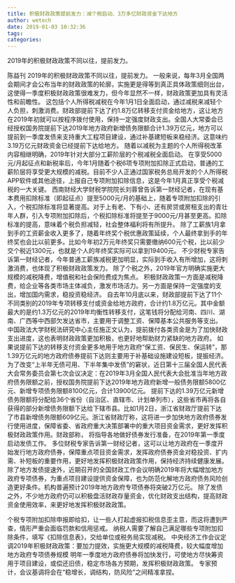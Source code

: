 ```yaml
---
title: 积极财政政策提前发力：减个税启动、3万多亿财政资金下达地方
author: wetech
date: 2019-01-03 10:32:36
tags: 
categories: 
---
```

2019年的积极财政政策不同以往，提前发力。
<!-- more -->
陈益刊
2019年的积极财政政策不同以往，提前发力。
一般来说，每年3月全国两会期间才会公布当年的财政政策的轮廓，实施更是得等到真正具体政策细则出台，这使得一季度积极财政政策很难发力，但今年显然不一样，财政政策更加具有灵活性和前瞻性。
这包括个人所得税减税在今年1月1日全面启动，通过减税来减轻个人负担，刺激消费。财政部提前下达了约1.8万亿转移支付资金给地方，这让地方在2019年初就可以按程序拨付使用，保持一定强度财政支出。全国人大常委会已经授权国务院提前下达2019年地方政府新增债务限额合计1.39万亿元，地方可以提前到一季度发债来支持重大工程项目建设，通过补基建短板来稳经济。这意味约3.19万亿元财政资金已经提前下达给地方。
随着以减税为主题的个人所得税改革内容相继明确，2019年针对大部分工薪阶层的个税减税全面启动。
在享受5000元/月起征点和新税率后，今年1月随着个税6项专项附加扣除正式启动，普通的工薪阶层将享受更大规模的减税。目前不少人正通过国家税务总局开发的个人所得税APP软件或其他途径，上报自己专项附加扣除信息，这是今年1月真正享受个税减税的一大关键。
西南财经大学财税学院院长刘蓉曾告诉第一财经记者，在现有基本费用扣除标准（即起征点）提至5000元/月的基础上，随着专项附加扣除的引入，个税扣除标准将显著提高。对于上有老、下有小、还有房贷或房租支出的青壮年人群，引入专项附加扣除后，个税扣除标准将提至于9000元/月甚至更高。扣除标准的提高，意味着个税负担减轻，社会整体福利将有所提升。
除了工薪族1月拿到手的工资薪金收入更多了，随着年终奖个税优惠政策延续，个人最终拿到手的年终奖也会比以前更多。比如今年初2万元年终奖只需要缴纳600元个税，比以前少交个税近1300元，也就是个人的年终奖实际可以拿到19400元。
不少财税专家告诉第一财经记者，今年普通工薪族减税更加明显，实际到手收入有所增加，这将刺激消费，也体现了积极财政政策发力。
除了个税之外，2019年官方明确实施更大规模的减税降费，增值税和社会保险费成为焦点。
积极财政政策一方面是减税降费，给企业等各类市场主体减负，激发市场活力。另一方面是保持一定强度的支出，增加国内需求，稳投资稳经济。
自去年10月底以来，财政部提前下达了11个不同类别的2019年专项转移支付或资金给地方政府，合计约1.8万亿元。其中金额最大的是约1.3万亿元的2019年均衡性转移支付，这笔钱将分配给河南、四川、湖南、广西等中西部欠发达省市，主要用于调整工资、保障基本公共服务等支出。
中国政法大学财税法研究中心主任施正文认为，提前拨付各类资金是为了加快财政支出进度，这也表明财政政策更加积极，也更好地帮助财力紧缺的地方政府。
如果说提前下达的转移支付资金更多地用于地方政府“保工资、保民生、保运转”，那1.39万亿元的地方政府债券提前下达则主要用于补基础设施建设短板，提振经济。
为了改变“上半年无债可用、下半年集中发债”的窘状，近日第十三届全国人民代表大会常务委员会第七次会议决定：在2019年3月全国人民代表大会批准当年地方政府债务限额之前，授权国务院提前下达2019年地方政府新增一般债务限额5800亿元、新增专项债务限额8100亿元，合计13900亿元。
提前下达的1.39万亿元新增债务限额将分配给36个省份（自治区、直辖市、计划单列市），这些省市再将各自获得的部分新增债务限额下达给下辖市县。比如1月2日，浙江省财政厅提前下达了市县新增债务限额609亿元。浙江省财政厅称，这将进一步加快地方政府债券发行使用进度，保障省委、省政府重大决策部署中的重大项目资金需求，更好发挥积极财政政策作用。财政部称， 将指导各地做好债券发行准备，在2019年第一季度启动发债工作。
多位财税专家告诉第一财经记者，这可以让地方政府在一季度开始发行地方政府债券，保障重点项目资金需求，发挥政府债券资金对稳投资、扩内需、补短板的重要作用，更好地发挥积极财政政策作用，保持经济持续健康发展。
除了地方发债提速外，近期召开的全国财政工作会议明确2019年将大幅增加地方政府专项债券，为重点项目建设提供资金保障，也为防范化解地方政府债务风险创造更好条件。机构普遍预计2019年地方政府专项债券将突破2万亿元。
除了发债之外，不少地方政府仍可以积极盘活财政存量资金，优化财政支出结构，提高财政资金使用效率，来更好地发挥积极财政政策。
 
 
个税专项附加扣除申报即给扣，让一些人打起虚报扣税信息歪主意，而这将遭到严查，情形严重会面临罚款和信用惩戒。
纳税人需要了解自己满足哪些专项附加扣除条件，填写《扣除信息表》，交给单位或税务局实现减税。
中央经济工作会议定调2019年积极财政政策：要加力提效，实施更大规模的减税降费，较大幅度增加地方政府专项债券规模
明年一季度地方政府债券将加快发行，可使地方尽快筹资用于项目建设，或偿还旧债，稳定市场各方预期，发挥积极财政政策。
专家预计，会议基调将会在“稳增长，调结构，防风险”之间精准拿捏。
